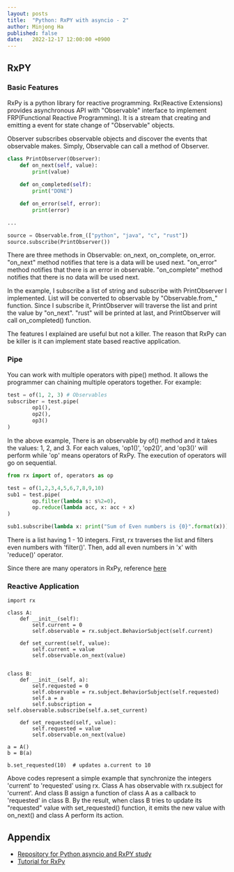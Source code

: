 ```yaml
---
layout: posts
title:  "Python: RxPY with asyncio - 2"
author: Minjong Ha
published: false
date:   2022-12-17 12:00:00 +0900
---
```


<!--- Lets study about python asyncio and rx with event_loop() --->

## RxPY

### Basic Features

RxPy is a python library for reactive programming.
Rx(Reactive Extensions) provides asynchronous API with "Observable" interface to implement FRP(Functional Reactive Programming).
It is a stream that creating and emitting a event for state change of "Observable" objects.

Observer subscribes observable objects and discover the events that observable makes.
Simply, Observable can call a method of Observer.

```python
class PrintObserver(Observer):
    def on_next(self, value):
        print(value)
    
    def on_completed(self):
        print("DONE")

    def on_error(self, error):
        print(error)

...

source = Observable.from_(["python", "java", "c", "rust"])
source.subscribe(PrintObserver())
```

There are three methods in Observable: on\_next, on\_complete, on\_error.
"on\_next" method notifies that tere is a data will be used next.
"on\_error" method notifies that there is an error in observable.
"on\_complete" method notifies that there is no data will be used next.

In the example, I subscribe a list of string and subscribe with PrintObserver I implemented.
List will be converted to observable by "Observable.from_" function.
Since I subscribe it, PrintObserver will traverse the list and print the value by "on\_next".
"rust" will be printed at last, and PrintObserver will call on\_completed() function.


The features I explained are useful but not a killer.
The reason that RxPy can be killer is it can implement state based reactive application.


### Pipe

You can work with multiple operators with pipe() method.
It allows the programmer can chaining multiple operators together.
For example:

```python
test = of(1, 2, 3) # Observables
subscriber = test.pipe(
        op1(),
        op2(),
        op3()
)
```

In the above example, There is an observable by of() method and it takes the values: 1, 2, and 3.
For each values, 'op1()', 'op2()', and 'op3()' will perform while 'op' means operators of RxPy.
The execution of operators will go on sequential.

```python
from rx import of, operators as op

test = of(1,2,3,4,5,6,7,8,9,10)
sub1 = test.pipe(
        op.filter(lambda s: s%2=0),
        op.reduce(lambda acc, x: acc + x)
)

sub1.subscribe(lambda x: print("Sum of Even numbers is {0}".format(x)))
```

There is a list having 1 - 10 integers.
First, rx traverses the list and filters even numbers with 'filter()'.
Then, add all even numbers in 'x' with 'reduce()' operator.

Since there are many operators in RxPy, reference [here](https://www.tutorialspoint.com/rxpy/rxpy_operators.htm)


### Reactive Application

<!--- It is too difficult for me to understand. It is better to implement reference code for myself--->
<!--- rx.Subject, rx.operator --->

```
import rx

class A:
    def __init__(self):
        self.current = 0
        self.observable = rx.subject.BehaviorSubject(self.current)

    def set_current(self, value):
        self.current = value
        self.observable.on_next(value)


class B:
    def __init__(self, a):
        self.requested = 0
        self.observable = rx.subject.BehaviorSubject(self.requested)
        self.a = a
        self.subscription = self.observable.subscribe(self.a.set_current)

    def set_requested(self, value):
        self.requested = value
        self.observable.on_next(value)

a = A()
b = B(a)

b.set_requested(10)  # updates a.current to 10
```

Above codes represent a simple example that synchronize the integers 'current' to 'requested' using rx.
Class A has observable with rx.subject for 'current'.
And class B assign a function of class A as a callback to 'requested' in class B.
By the result, when class B tries to update its "requested" value with set_requested() function, it emits the new value with on_next() and class A perform its action.




## Appendix

- [Repository for Python asyncio and RxPY study](https://github.com/minjong-ha/python-asyncio-study)
- [Tutorial for RxPy](https://www.tutorialspoint.com/rxpy/rxpy_operators.htm)
